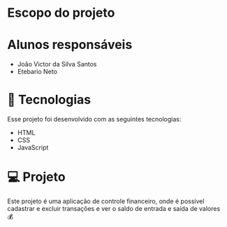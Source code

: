 # Escopo do projeto

# Alunos responsáveis

- João Victor da Silva Santos
- Etebario Neto

# 🚀 Tecnologias

Esse projeto foi desenvolvido com as seguintes tecnologias:

- HTML
- CSS
- JavaScript

# 💻 Projeto

Este projeto é uma aplicação de controle financeiro, onde é possível cadastrar e excluir transações e ver o saldo de entrada e saída de valores 💰
